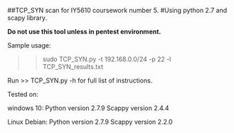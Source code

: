 ##TCP_SYN scan for IY5610 coursework number 5.
#Using python 2.7 and scapy library.

**Do not use this tool unless in pentest environment.**

Sample usage:

>> sudo TCP_SYN.py -t 192.168.0.0/24 -p 22 -l TCP_SYN_results.txt 

Run >> TCP_SYN.py -h for full list of instructions.



Tested on:  

windows 10:
    Python version 2.7.9
    Scappy version 2.4.4

Linux Debian:
    Python version 2.7.9
    Scappy version 2.2.0



